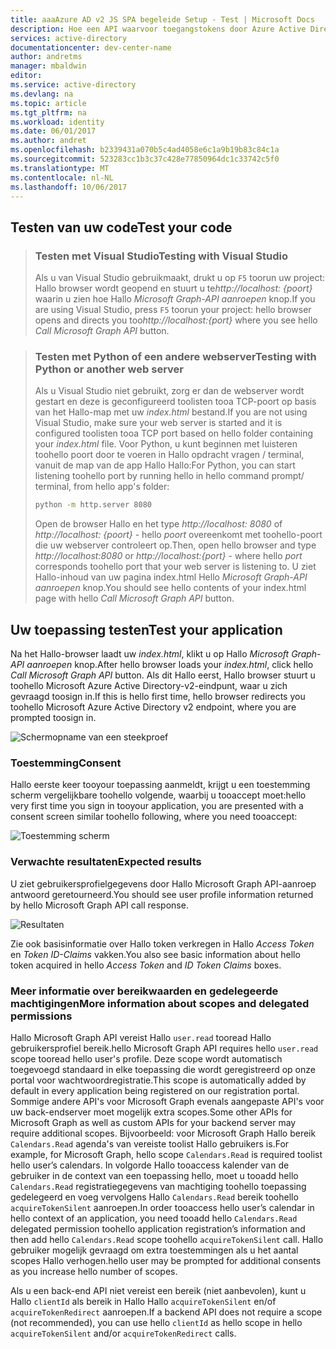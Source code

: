 ```yaml
---
title: aaaAzure AD v2 JS SPA begeleide Setup - Test | Microsoft Docs
description: Hoe een API waarvoor toegangstokens door Azure Active Directory-v2-eindpunt kunnen aanroepen in JavaScript SPA-toepassingen
services: active-directory
documentationcenter: dev-center-name
author: andretms
manager: mbaldwin
editor: 
ms.service: active-directory
ms.devlang: na
ms.topic: article
ms.tgt_pltfrm: na
ms.workload: identity
ms.date: 06/01/2017
ms.author: andret
ms.openlocfilehash: b2339431a070b5c4ad4058e6c1a9b19b83c84c1a
ms.sourcegitcommit: 523283cc1b3c37c428e77850964dc1c33742c5f0
ms.translationtype: MT
ms.contentlocale: nl-NL
ms.lasthandoff: 10/06/2017
---
```

## <a name="test-your-code"></a><span data-ttu-id="80127-103">Testen van uw code</span><span class="sxs-lookup"><span data-stu-id="80127-103">Test your code</span></span>

> ### <a name="testing-with-visual-studio"></a><span data-ttu-id="80127-104">Testen met Visual Studio</span><span class="sxs-lookup"><span data-stu-id="80127-104">Testing with Visual Studio</span></span>
> <span data-ttu-id="80127-105">Als u van Visual Studio gebruikmaakt, drukt u op `F5` toorun uw project: Hallo browser wordt geopend en stuurt u te*http://localhost: {poort}* waarin u zien hoe Hallo *Microsoft Graph-API aanroepen* knop.</span><span class="sxs-lookup"><span data-stu-id="80127-105">If you are using Visual Studio, press `F5` toorun your project: hello browser opens and directs you too*http://localhost:{port}* where you see hello *Call Microsoft Graph API* button.</span></span>

<p/><!-- -->

> ### <a name="testing-with-python-or-another-web-server"></a><span data-ttu-id="80127-106">Testen met Python of een andere webserver</span><span class="sxs-lookup"><span data-stu-id="80127-106">Testing with Python or another web server</span></span>
> <span data-ttu-id="80127-107">Als u Visual Studio niet gebruikt, zorg er dan de webserver wordt gestart en deze is geconfigureerd toolisten tooa TCP-poort op basis van het Hallo-map met uw *index.html* bestand.</span><span class="sxs-lookup"><span data-stu-id="80127-107">If you are not using Visual Studio, make sure your web server is started and it is configured toolisten tooa TCP port based on hello folder containing your *index.html* file.</span></span> <span data-ttu-id="80127-108">Voor Python, u kunt beginnen met luisteren toohello poort door te voeren in Hallo opdracht vragen / terminal, vanuit de map van de app Hallo Hallo:</span><span class="sxs-lookup"><span data-stu-id="80127-108">For Python, you can start listening toohello port by running hello in hello command prompt/ terminal, from hello app's folder:</span></span>
> 
> ```bash
> python -m http.server 8080
> ```
>  <span data-ttu-id="80127-109">Open de browser Hallo en het type *http://localhost: 8080* of *http://localhost: {poort}* - hello *poort* overeenkomt met toohello-poort die uw webserver controleert op.</span><span class="sxs-lookup"><span data-stu-id="80127-109">Then, open hello browser and type *http://localhost:8080* or *http://localhost:{port}* - where hello *port* corresponds toohello port that your web server is listening to.</span></span> <span data-ttu-id="80127-110">U ziet Hallo-inhoud van uw pagina index.html Hello *Microsoft Graph-API aanroepen* knop.</span><span class="sxs-lookup"><span data-stu-id="80127-110">You should see hello contents of your index.html page with hello *Call Microsoft Graph API* button.</span></span>

## <a name="test-your-application"></a><span data-ttu-id="80127-111">Uw toepassing testen</span><span class="sxs-lookup"><span data-stu-id="80127-111">Test your application</span></span>

<span data-ttu-id="80127-112">Na het Hallo-browser laadt uw *index.html*, klikt u op Hallo *Microsoft Graph-API aanroepen* knop.</span><span class="sxs-lookup"><span data-stu-id="80127-112">After hello browser loads your *index.html*, click hello *Call Microsoft Graph API* button.</span></span> <span data-ttu-id="80127-113">Als dit Hallo eerst, Hallo browser stuurt u toohello Microsoft Azure Active Directory-v2-eindpunt, waar u zich gevraagd toosign in.</span><span class="sxs-lookup"><span data-stu-id="80127-113">If this is hello first time, hello browser redirects you toohello Microsoft Azure Active Directory v2 endpoint, where you are  prompted toosign in.</span></span>
 
![Schermopname van een steekproef](media/active-directory-singlepageapp-javascriptspa-test/javascriptspascreenshot1.png)


### <a name="consent"></a><span data-ttu-id="80127-115">Toestemming</span><span class="sxs-lookup"><span data-stu-id="80127-115">Consent</span></span>
<span data-ttu-id="80127-116">Hallo eerste keer tooyour toepassing aanmeldt, krijgt u een toestemming scherm vergelijkbare toohello volgende, waarbij u tooaccept moet:</span><span class="sxs-lookup"><span data-stu-id="80127-116">hello very first time you sign in tooyour application, you are presented with a consent screen similar toohello following, where you need tooaccept:</span></span>

 ![Toestemming scherm](media/active-directory-singlepageapp-javascriptspa-test/javascriptspaconsent.png)


### <a name="expected-results"></a><span data-ttu-id="80127-118">Verwachte resultaten</span><span class="sxs-lookup"><span data-stu-id="80127-118">Expected results</span></span>
<span data-ttu-id="80127-119">U ziet gebruikersprofielgegevens door Hallo Microsoft Graph API-aanroep antwoord geretourneerd.</span><span class="sxs-lookup"><span data-stu-id="80127-119">You should see user profile information returned by hello Microsoft Graph API call response.</span></span>
 
 ![Resultaten](media/active-directory-singlepageapp-javascriptspa-test/javascriptsparesults.png)

<span data-ttu-id="80127-121">Zie ook basisinformatie over Hallo token verkregen in Hallo *Access Token* en *Token ID-Claims* vakken.</span><span class="sxs-lookup"><span data-stu-id="80127-121">You also see basic information about hello token acquired in hello *Access Token* and *ID Token Claims* boxes.</span></span>

<!--start-collapse-->
### <a name="more-information-about-scopes-and-delegated-permissions"></a><span data-ttu-id="80127-122">Meer informatie over bereikwaarden en gedelegeerde machtigingen</span><span class="sxs-lookup"><span data-stu-id="80127-122">More information about scopes and delegated permissions</span></span>

<span data-ttu-id="80127-123">Hallo Microsoft Graph API vereist Hallo `user.read` tooread Hallo gebruikersprofiel bereik.</span><span class="sxs-lookup"><span data-stu-id="80127-123">hello Microsoft Graph API requires hello `user.read` scope tooread hello user's profile.</span></span> <span data-ttu-id="80127-124">Deze scope wordt automatisch toegevoegd standaard in elke toepassing die wordt geregistreerd op onze portal voor wachtwoordregistratie.</span><span class="sxs-lookup"><span data-stu-id="80127-124">This scope is automatically added by default in every application being registered on our registration portal.</span></span> <span data-ttu-id="80127-125">Sommige andere API's voor Microsoft Graph evenals aangepaste API's voor uw back-endserver moet mogelijk extra scopes.</span><span class="sxs-lookup"><span data-stu-id="80127-125">Some other APIs for Microsoft Graph as well as custom APIs for your backend server may require additional scopes.</span></span> <span data-ttu-id="80127-126">Bijvoorbeeld: voor Microsoft Graph Hallo bereik `Calendars.Read` agenda's van vereiste toolist Hallo gebruikers is.</span><span class="sxs-lookup"><span data-stu-id="80127-126">For example, for Microsoft Graph, hello scope `Calendars.Read` is required toolist hello user’s calendars.</span></span> <span data-ttu-id="80127-127">In volgorde Hallo tooaccess kalender van de gebruiker in de context van een toepassing hello, moet u tooadd hello `Calendars.Read` registratiegegevens van machtiging toohello toepassing gedelegeerd en voeg vervolgens Hallo `Calendars.Read` bereik toohello `acquireTokenSilent` aanroepen.</span><span class="sxs-lookup"><span data-stu-id="80127-127">In order tooaccess hello user’s calendar in hello context of an application, you need tooadd hello `Calendars.Read` delegated permission toohello application registration’s information and then add hello `Calendars.Read` scope toohello `acquireTokenSilent` call.</span></span> <span data-ttu-id="80127-128">Hallo gebruiker mogelijk gevraagd om extra toestemmingen als u het aantal scopes Hallo verhogen.</span><span class="sxs-lookup"><span data-stu-id="80127-128">hello user may be prompted for additional consents as you increase hello number of scopes.</span></span>

<span data-ttu-id="80127-129">Als u een back-end API niet vereist een bereik (niet aanbevolen), kunt u Hallo `clientId` als bereik in Hallo Hallo `acquireTokenSilent` en/of `acquireTokenRedirect` aanroepen.</span><span class="sxs-lookup"><span data-stu-id="80127-129">If a backend API does not require a scope (not recommended), you can use hello `clientId` as hello scope in hello `acquireTokenSilent` and/or `acquireTokenRedirect` calls.</span></span>

<!--end-collapse-->
